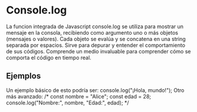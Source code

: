 # Console.log
La funcion integrada de Javascript console.log se utiliza para mostrar un mensaje en la consola, recibiendo como argumento uno o más objetos (mensajes o valores). Cada objeto se evalúa y se concatena en una string separada por espacios. Sirve para depurar y entender el comportamiento de sus códigos. Comprende un medio invaluable para comprender cómo se comporta el código en tiempo real.
## Ejemplos
Un ejemplo básico de esto podría ser: console.log("¡Hola, mundo!");
Otro más avanzado: /* const nombre = "Alice"; 
                   const edad = 28;
                  console.log("Nombre:", nombre, "Edad:", edad); */
